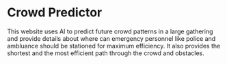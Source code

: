 # Crowd Predictor
This website uses AI to predict future crowd patterns in a large gathering and provide details about where can emergency personnel like police and ambluance should be stationed for maximum efficiency. It also provides the shortest and the most efficient path through the crowd and obstacles. 

